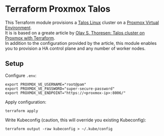 # Terraform Proxmox Talos

This Terraform module provisions a [Talos Linux](https://www.talos.dev/) cluster on a [Proxmox Virtual Environment](https://www.proxmox.com/).  
It is is based on a greate article by [Olav S. Thoresen: Talos cluster on Proxmox with Terraform](https://olav.ninja/talos-cluster-on-proxmox-with-terraform).  
In addition to the configuration provided by the article, this module enables you to provision a HA control plane and any number of worker nodes.  

## Setup

Configure `.env`:
```shell
export PROXMOX_VE_USERNAME="root@pam"
export PROXMOX_VE_PASSWORD="super-secure-password"
export PROXMOX_VE_ENDPOINT="https://<proxmox-ip>:8006/"
```

Apply configuration:
```
terraform apply
```

Write Kubeconfig (caution, this will override you existing Kubeconfig):
```
terraform output -raw kubeconfig > ~/.kube/config
```